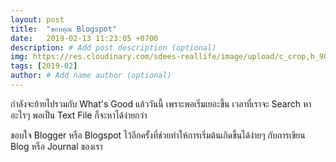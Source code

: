 ```yaml
---
layout: post
title:  "ขอบคุณ Blogspot"
date:   2019-02-13 11:23:05 +0700
description: # Add post description (optional)
img: https://res.cloudinary.com/sdees-reallife/image/upload/c_crop,h_900,w_1920/v1550551326/Screenshot_from_2019-02-19_11-41-31.png # Add image post (optional)
tags: [2019-02]
author: # Add name author (optional)
---
```

กำลังจะย้ายไปรวมกับ What's Good แล้ววันนี้ เพราะพอเริ่มเยอะขึ้น เวลาที่เราจะ Search หาอะไรๆ พอเป็น Text File ก็จะหาได้ง่ายกว่า

ขอบใจ Blogger หรือ Blogspot ไว้อีกครั้งที่ช่วยทำให้การเริ่มต้นเกิดขึ้นได้ง่ายๆ กับการเขียน Blog หรือ Journal ของเรา

